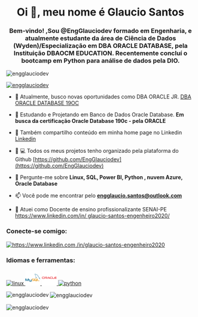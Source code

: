 <h1 align="center">Oi 👋, meu nome é Glaucio Santos</h1>
<h3 align="center">Bem-vindo! ,Sou @EngGlauciodev formado em Engenharia, e atualmente estudante da área de Ciência de Dados (Wyden)/Especialização em DBA ORACLE DATABASE, pela Instituição DBAOCM EDUCATION. Recentemente concluí o bootcamp em Python para análise de dados pela DIO.</h3>

<p align="left"> <img src="https://komarev.com/ghpvc/?username=engglauciodev&label=Profile%20views&color=0e75b6&style =flat" alt="engglauciodev" /> </p>

<p align="left"> <a href="https://github.com/ryo-ma/github-profile-trophy"><img src= "https://github-profile-trophy.vercel.app/?username=engglauciodev" alt="engglauciodev" /></a> </p>

- 🔭 Atualmente, busco novas oportunidades como DBA ORACLE JR. [DBA ORACLE DATABASE 19OC](https://www.hotmart.com/pt-BR/club/dbaocm)

- 🌱 Estudando e Projetando em Banco de Dados Oracle Database. **Em busca da certificação Oracle Database 190c - pela ORACLE**

- 👯 Também compartilho conteúdo em minha home page no Linkedin [Linkedin](https://www.linkedin.com/in/glaucio-santos-engenheiro2020/)

- 👨 ‍💻 Todos os meus projetos tenho organizado pela plataforma do Github [https://github.com/EngGlauciodev](https://github.com/EngGlauciodev)

- 💬 Pergunte-me sobre **Linux, SQL, Power BI, Python , nuvem Azure, Oracle Database**

- 📫 Você pode me encontrar pelo **engglaucio.santos@outlook.com**

- 📄 Atuei como Docente de ensino profissionalizante SENAI-PE [https://www.linkedin.com/in/ glaucio-santos-engenheiro2020/](https://www.linkedin.com/in/glaucio-santos-engenheiro2020/)

<h3 align="left">Conecte-se comigo:</h3>
<p align="left" >
<a href="https://linkedin.com/in/https://www.linkedin.com/in/glaucio-santos-engenheiro2020" target="blank"><img align="center" src=" https://raw.githubusercontent.com/rahuldkjain/github-profile-readme-generator/master/src/images/icons/Social/linked-in-alt.svg" alt="https://www.linkedin.com /in/glaucio-santos-engenheiro2020" height="30" width="40" /></a>
</p>

<h3 align="left">Idiomas e ferramentas:</h3>
<p align="left"> <a href="https://www.linux.org/" target="_blank" rel="noreferrer"> <img src="https://raw.githubusercontent.com/ devicons/devicon/master/icons/linux/linux-original.svg" alt="linux" width="40" height="40"/> </a> <a href="https://www.mysql. com/" target="_blank" rel="noreferrer"> <img src="https://raw.githubusercontent.com/devicons/devicon/master/icons/mysql/mysql-original-wordmark.svg" alt=" mysql" width="40" height="40"/> </a> <a href="https://www.oracle.com/" target="_blank" rel="noreferrer"> <img src=" https://raw.githubusercontent.com/devicons/devicon/master/icons/oracle/oracle-original.svg" alt="oracle" width="40" height="40"/> </a> <a href ="https://www.python.org" target="_blank" rel="noreferrer"> <img src="https://raw.githubusercontent.com/devicons/devicon/master/icons/python/python- original.svg" alt="python" width="40" height="40"/> </a> </p>

<p><img align="left" src="https://github-readme- stats.vercel.app/api/top-langs?username=engglauciodev&show_icons=true&locale=en&layout=compact" alt="engglauciodev" /></p>

<p> <img align="center" src="https: //github-readme-stats.vercel.app/api?username=engglauciodev&show_icons=true&locale=en" alt="engglauciodev" /></p>

<p><img align="center" src="https:// github-readme-streak-stats.herokuapp.com/?user=engglauciodev&" alt="engglauciodev" /></p>




<!---
- 👋 Hi, I’m @EngGlauciodev
- 👀 I’m interested in Development for Data Analytics ...
- 🌱 I’m currently learning Development and Analysis of systems...
- 💞️ I’m looking to collaborate on Alls Dev in Front-end and Back-end ...
- 📫 How to reach me, you can call me in inbox ...


EngGlauciodev/EngGlauciodev is a ✨ special ✨ repository because its `README.md` (this file) appears on your GitHub profile.
You can click the Preview link to take a look at your changes.
--->
